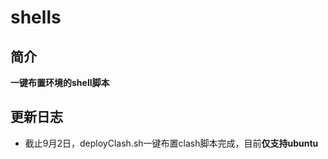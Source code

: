 # shells

## 简介

**一键布置环境的shell脚本**

## 更新日志

*   截止9月2日，deployClash.sh一键布置clash脚本完成，目前**仅支持ubuntu**
